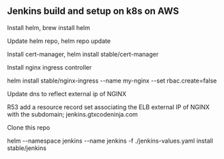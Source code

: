 ## Jenkins build and setup on k8s on AWS

Install helm, brew install helm

Update helm repo, helm repo update

Install cert-manager, helm install stable/cert-manager

Install nginx ingress controller

helm install stable/nginx-ingress --name my-nginx --set rbac.create=false

Update dns to reflect external ip of NGINX

R53 add a resource record set associating the ELB external IP of NGINX with the subdomain; jenkins.gtxcodeninja.com

Clone this repo

helm --namespace jenkins --name jenkins -f ./jenkins-values.yaml install stable/jenkins
